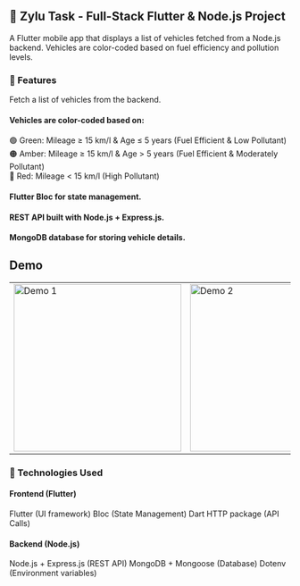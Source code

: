 ## 🚀 Zylu Task - Full-Stack Flutter & Node.js Project
A Flutter mobile app that displays a list of vehicles fetched from a Node.js backend. Vehicles are color-coded based on fuel efficiency and pollution levels.

### 📌 Features
Fetch a list of vehicles from the backend.

#### Vehicles are color-coded based on:
🟢 Green: Mileage ≥ 15 km/l & Age ≤ 5 years (Fuel Efficient & Low Pollutant) \
🟠 Amber: Mileage ≥ 15 km/l & Age > 5 years (Fuel Efficient & Moderately Pollutant) \
🔴 Red: Mileage < 15 km/l (High Pollutant) 

#### Flutter Bloc for state management.
#### REST API built with Node.js + Express.js.
#### MongoDB database for storing vehicle details.

## Demo 

<table>
  <tr>
    <td><img src="https://github.com/user-attachments/assets/ff047802-0150-4689-a36a-45d2b396cbfe" alt="Demo 1" width="300"/></td>
    <td><img src="https://github.com/user-attachments/assets/5f15baa8-c2b4-4297-9252-2a26a29f44b9" alt="Demo 2" width="300"/></td>
  </tr>
</table>



### 🚀 Technologies Used
#### Frontend (Flutter)
Flutter (UI framework)
Bloc (State Management)
Dart HTTP package (API Calls)

#### Backend (Node.js)
Node.js + Express.js (REST API)
MongoDB + Mongoose (Database)
Dotenv (Environment variables)
